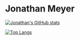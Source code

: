 <!-- The (first) h1 will be used as the <title> of the HTML page -->
# Jonathan Meyer


[![Jonathan's GitHub stats](https://github-readme-stats.vercel.app/api?username=startwarfields&theme=gruvbox)](https://github.com/anuraghazra/github-readme-stats)

[![Top Langs](https://github-readme-stats.vercel.app/api/top-langs/?username=startwarfields&layout=compact)](https://github.com/anuraghazra/github-readme-stats)
